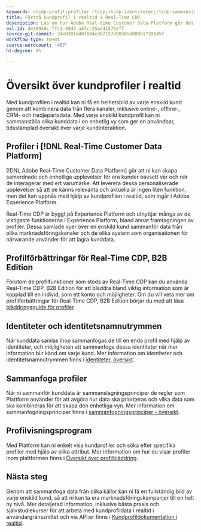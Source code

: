 ```yaml
---
keywords: rtcdp-profil;profiler rtcdp;rtcdp-identiteter;rtcdp-sammanslagningsprinciper;kundprofil i realtid
title: Förstå kundprofil i realtid i Real-Time CDP
description: Läs om hur Adobe Real-time Customer Data Platform gör det möjligt för er att skapa samordnade, enhetliga och relevanta kundupplevelser med hjälp av kundprofilen i realtid.
exl-id: de70948c-ffc1-49d3-a57c-25ad415752ff
source-git-commit: 34e0381d40f884cd92157d08385d889b1739845f
workflow-type: tm+mt
source-wordcount: '457'
ht-degree: 0%

---
```


# Översikt över kundprofiler i realtid

Med kundprofilen i realtid kan ni få en helhetsbild av varje enskild kund genom att kombinera data från flera kanaler, inklusive online-, offline-, CRM- och tredjepartsdata. Med varje enskild kundprofil kan ni sammanställa olika kunddata i en enhetlig vy som ger en användbar, tidsstämplad översikt över varje kundinteraktion.

## Profiler i [!DNL Real-Time Customer Data Platform]

[!DNL Adobe Real-Time Customer Data Platform] gör att ni kan skapa samordnade och enhetliga upplevelser för era kunder oavsett var och när de interagerar med ert varumärke. Att leverera dessa personaliserade upplevelser så att de känns relevanta och aktuella är ingen liten funktion, men det kan uppnås med hjälp av kundprofilen i realtid, som ingår i Adobe Experience Platform.

Real-Time CDP är byggt på Experience Platform och utnyttjar många av de viktigaste funktionerna i Experience Platform, bland annat framtagningen av profiler. Dessa samlade vyer över en enskild kund sammanför data från olika marknadsföringskanaler och de olika system som organisationen för närvarande använder för att lagra kunddata.

## Profilförbättringar för Real-Time CDP, B2B Edition

Förutom de profilfunktioner som stöds av Real-Time CDP kan du använda Real-Time CDP, B2B Edition för att bläddra bland viktig information som är kopplad till en individ, som ett konto och möjligheter. Om du vill veta mer om profilförbättringar för Real-Time CDP, B2B Edition börjar du med att läsa [bläddringsguide för profiler](profile-browse.md).

## Identiteter och identitetsnamnutrymmen

När kunddata samlas ihop sammanfogas de till en enda profil med hjälp av identiteter, och möjligheten att sammanfoga dessa identiteter när mer information blir känd om varje kund. Mer information om identiteter och identitetsnamnutrymmen finns i [identiteter, översikt](identities-overview.md).

## Sammanfoga profiler

När ni sammanför kunddata är sammanslagningsprinciper de regler som Plattform använder för att avgöra hur data ska prioriteras och vilka data som ska kombineras för att skapa den enhetliga vyn. Mer information om sammanfogningsprinciper finns i [sammanfogningsprinciper - översikt](merge-policies.md).

## Profilvisningsprogram

Med Platform kan ni enkelt visa kundprofiler och söka efter specifika profiler med hjälp av olika attribut. Mer information om hur du visar profiler inom plattformen finns i [Översikt över profilbläddring](profile-browse.md).

## Nästa steg

Genom att sammanfoga data från olika källor kan ni få en fullständig bild av varje enskild kund, så att ni kan ta era marknadsföringskampanjer till en helt ny nivå. Mer detaljerad information, inklusive bästa praxis och självstudiekurser för att arbeta med kundprofildata i realtid i användargränssnittet och via API:er finns i [Kundprofildokumentation i realtid](../../profile/home.md).
